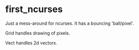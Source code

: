 # first_ncurses
Just a mess-around for ncurses. It has a bouncing 'ball/pixel'.

Grid handles drawing of pixels.

Vect handles 2d vectors.
